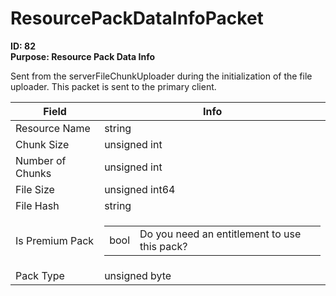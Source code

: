 # ResourcePackDataInfoPacket

**ID: 82**  
**Purpose: Resource Pack Data Info**  

Sent from the serverFileChunkUploader during the initialization of the file uploader. This packet is sent to the primary client.

<table><thead><tr><th>Field</th><th>Info</th></tr></thead><tbody>
<tr><td>Resource Name</td><td>string</td></tr>
<tr><td>Chunk Size</td><td>unsigned int</td></tr>
<tr><td>Number of Chunks</td><td>unsigned int</td></tr>
<tr><td>File Size</td><td>unsigned int64</td></tr>
<tr><td>File Hash</td><td>string</td></tr>
<tr><td>Is Premium Pack</td><td><table><tbody><tr><td>bool</td><td>Do you need an entitlement to use this pack?</td></tr></tbody></table></td></tr>
<tr><td>Pack Type</td><td>unsigned byte</td></tr>
</tbody></table>